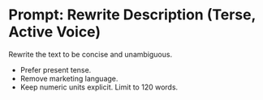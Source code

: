 # Prompt: Rewrite Description (Terse, Active Voice)
Rewrite the text to be concise and unambiguous.
- Prefer present tense.
- Remove marketing language.
- Keep numeric units explicit.
Limit to 120 words.
